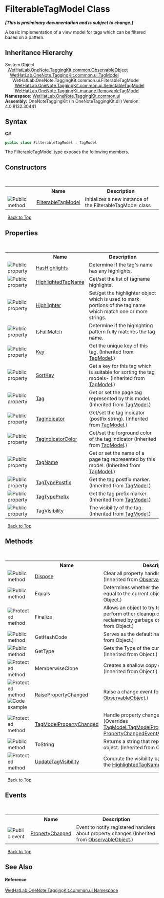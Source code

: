 # FilterableTagModel Class
 _**\[This is preliminary documentation and is subject to change.\]**_

A basic implementation of a view model for tags which can be filtered based on a pattern.


## Inheritance Hierarchy
System.Object<br />&nbsp;&nbsp;<a href="11d6cbca-a6ed-ac3c-8cdb-a81177e6f4fd">WetHatLab.OneNote.TaggingKit.common.ObservableObject</a><br />&nbsp;&nbsp;&nbsp;&nbsp;<a href="c74fe645-91b2-831c-6869-763addf746aa">WetHatLab.OneNote.TaggingKit.common.ui.TagModel</a><br />&nbsp;&nbsp;&nbsp;&nbsp;&nbsp;&nbsp;WetHatLab.OneNote.TaggingKit.common.ui.FilterableTagModel<br />&nbsp;&nbsp;&nbsp;&nbsp;&nbsp;&nbsp;&nbsp;&nbsp;<a href="760841c9-4ced-ee7a-9a73-f1ba063f47e7">WetHatLab.OneNote.TaggingKit.common.ui.SelectableTagModel</a><br />&nbsp;&nbsp;&nbsp;&nbsp;&nbsp;&nbsp;&nbsp;&nbsp;<a href="32406c1b-ec12-fbca-fbfd-c21c82c436eb">WetHatLab.OneNote.TaggingKit.manage.RemovableTagModel</a><br />
**Namespace:**&nbsp;<a href="043a9407-ac38-b3ac-7348-a6090af495ad">WetHatLab.OneNote.TaggingKit.common.ui</a><br />**Assembly:**&nbsp;OneNoteTaggingKit (in OneNoteTaggingKit.dll) Version: 4.0.8132.30441

## Syntax

**C#**<br />
``` C#
public class FilterableTagModel : TagModel
```

The FilterableTagModel type exposes the following members.


## Constructors
&nbsp;<table><tr><th></th><th>Name</th><th>Description</th></tr><tr><td>![Public method](media/pubmethod.gif "Public method")</td><td><a href="399bf2f0-e3da-cd51-ec80-1e9c51c1e590">FilterableTagModel</a></td><td>
Initializes a new instance of the FilterableTagModel class</td></tr></table>&nbsp;
<a href="#filterabletagmodel-class">Back to Top</a>

## Properties
&nbsp;<table><tr><th></th><th>Name</th><th>Description</th></tr><tr><td>![Public property](media/pubproperty.gif "Public property")</td><td><a href="247b1b70-3cb1-b8ba-9e93-a518e8400840">HasHighlights</a></td><td>
Determine if the tag's name has any highlights.</td></tr><tr><td>![Public property](media/pubproperty.gif "Public property")</td><td><a href="c188c327-b193-b58d-7934-38711725d451">HighlightedTagName</a></td><td>
Get/set the list of tagname highlights.</td></tr><tr><td>![Public property](media/pubproperty.gif "Public property")</td><td><a href="deeba836-ff7c-07be-4d16-7a113ba7eb30">Highlighter</a></td><td>
Set/get the highlighter object which is used to mark portions of the tag name which match one or more strings.</td></tr><tr><td>![Public property](media/pubproperty.gif "Public property")</td><td><a href="a3c85c71-c40d-240a-c2cd-16186991c64f">IsFullMatch</a></td><td>
Determine if the highlghting pattern fully matches the tag name.</td></tr><tr><td>![Public property](media/pubproperty.gif "Public property")</td><td><a href="39f847f2-e662-d38f-d07c-23ce3a2b1ee9">Key</a></td><td>
Get the unique key of this tag.
 (Inherited from <a href="c74fe645-91b2-831c-6869-763addf746aa">TagModel</a>.)</td></tr><tr><td>![Public property](media/pubproperty.gif "Public property")</td><td><a href="a43b259f-6bf7-d03e-274e-7d6775a5577a">SortKey</a></td><td>
Get a key for this tag which is suitable for sorting the tag models-
 (Inherited from <a href="c74fe645-91b2-831c-6869-763addf746aa">TagModel</a>.)</td></tr><tr><td>![Public property](media/pubproperty.gif "Public property")</td><td><a href="ae97f65e-29a0-6e12-e405-42a5679e48f2">Tag</a></td><td>
Get or set the page tag represented by this model.
 (Inherited from <a href="c74fe645-91b2-831c-6869-763addf746aa">TagModel</a>.)</td></tr><tr><td>![Public property](media/pubproperty.gif "Public property")</td><td><a href="135e6965-9f92-1c23-f19e-7e1943e7e0c0">TagIndicator</a></td><td>
Get/set the tag indicator (postfix string).
 (Inherited from <a href="c74fe645-91b2-831c-6869-763addf746aa">TagModel</a>.)</td></tr><tr><td>![Public property](media/pubproperty.gif "Public property")</td><td><a href="2b686f19-a0de-d569-81d1-4eb38e69e00b">TagIndicatorColor</a></td><td>
Get/set the forground color of the tag indicator
 (Inherited from <a href="c74fe645-91b2-831c-6869-763addf746aa">TagModel</a>.)</td></tr><tr><td>![Public property](media/pubproperty.gif "Public property")</td><td><a href="1fb2d87e-bc21-a776-f082-c3038bb76179">TagName</a></td><td>
Get or set the name of a page tag represented by this model.
 (Inherited from <a href="c74fe645-91b2-831c-6869-763addf746aa">TagModel</a>.)</td></tr><tr><td>![Public property](media/pubproperty.gif "Public property")</td><td><a href="eb46409a-e0f8-83f6-757d-e010c897db9d">TagTypePostfix</a></td><td>
Get the tag postfix marker.
 (Inherited from <a href="c74fe645-91b2-831c-6869-763addf746aa">TagModel</a>.)</td></tr><tr><td>![Public property](media/pubproperty.gif "Public property")</td><td><a href="ba62a0ff-a0b0-569e-4fc5-b48f3d1a103e">TagTypePrefix</a></td><td>
Get the tag prefix marker.
 (Inherited from <a href="c74fe645-91b2-831c-6869-763addf746aa">TagModel</a>.)</td></tr><tr><td>![Public property](media/pubproperty.gif "Public property")</td><td><a href="1fd994d7-e049-994c-1ebb-c3a2c6323c85">TagVisibility</a></td><td>
The visibility of the tag.
 (Inherited from <a href="c74fe645-91b2-831c-6869-763addf746aa">TagModel</a>.)</td></tr></table>&nbsp;
<a href="#filterabletagmodel-class">Back to Top</a>

## Methods
&nbsp;<table><tr><th></th><th>Name</th><th>Description</th></tr><tr><td>![Public method](media/pubmethod.gif "Public method")</td><td><a href="35d00535-1e7e-22a1-cb53-7637d411dec7">Dispose</a></td><td>
Clear all property handlers for this object.
 (Inherited from <a href="11d6cbca-a6ed-ac3c-8cdb-a81177e6f4fd">ObservableObject</a>.)</td></tr><tr><td>![Public method](media/pubmethod.gif "Public method")</td><td>Equals</td><td>
Determines whether the specified object is equal to the current object.
 (Inherited from Object.)</td></tr><tr><td>![Protected method](media/protmethod.gif "Protected method")</td><td>Finalize</td><td>
Allows an object to try to free resources and perform other cleanup operations before it is reclaimed by garbage collection.
 (Inherited from Object.)</td></tr><tr><td>![Public method](media/pubmethod.gif "Public method")</td><td>GetHashCode</td><td>
Serves as the default hash function.
 (Inherited from Object.)</td></tr><tr><td>![Public method](media/pubmethod.gif "Public method")</td><td>GetType</td><td>
Gets the Type of the current instance.
 (Inherited from Object.)</td></tr><tr><td>![Protected method](media/protmethod.gif "Protected method")</td><td>MemberwiseClone</td><td>
Creates a shallow copy of the current Object.
 (Inherited from Object.)</td></tr><tr><td>![Protected method](media/protmethod.gif "Protected method")![Code example](media/CodeExample.png "Code example")</td><td><a href="5d0bdc82-8ecd-785e-4513-483e68b3fbe6">RaisePropertyChanged</a></td><td>
Raise a change event for
 (Inherited from <a href="11d6cbca-a6ed-ac3c-8cdb-a81177e6f4fd">ObservableObject</a>.)</td></tr><tr><td>![Protected method](media/protmethod.gif "Protected method")</td><td><a href="57ee75cc-7fbb-3f1f-d50b-bfafc4604d62">TagModelPropertyChanged</a></td><td>
Handle property changes in this instance.
 (Overrides <a href="c26d39f7-0ff7-e5dc-d54a-8461340f9091">TagModel.TagModelPropertyChanged(Object, PropertyChangedEventArgs)</a>.)</td></tr><tr><td>![Public method](media/pubmethod.gif "Public method")</td><td>ToString</td><td>
Returns a string that represents the current object.
 (Inherited from Object.)</td></tr><tr><td>![Protected method](media/protmethod.gif "Protected method")</td><td><a href="0bd16b12-5ebc-92e7-e707-6e9d79ff2864">UpdateTagVisibility</a></td><td>
Compute the visibility based on changes to the <a href="c188c327-b193-b58d-7934-38711725d451">HighlightedTagName</a> property.</td></tr></table>&nbsp;
<a href="#filterabletagmodel-class">Back to Top</a>

## Events
&nbsp;<table><tr><th></th><th>Name</th><th>Description</th></tr><tr><td>![Public event](media/pubevent.gif "Public event")</td><td><a href="185ee554-4bcc-0dd9-592a-42256ef46b35">PropertyChanged</a></td><td>
Event to notify registered handlers about property changes
 (Inherited from <a href="11d6cbca-a6ed-ac3c-8cdb-a81177e6f4fd">ObservableObject</a>.)</td></tr></table>&nbsp;
<a href="#filterabletagmodel-class">Back to Top</a>

## See Also


#### Reference
<a href="043a9407-ac38-b3ac-7348-a6090af495ad">WetHatLab.OneNote.TaggingKit.common.ui Namespace</a><br />